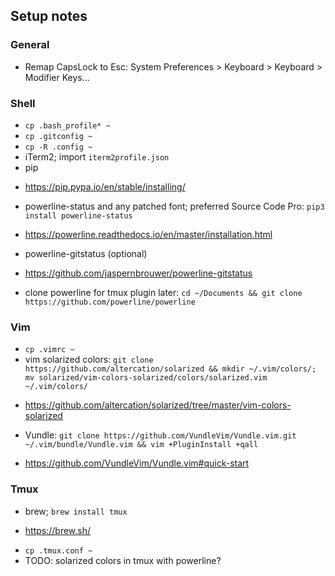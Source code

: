 ## Setup notes

### General

* Remap CapsLock to Esc: System Preferences > Keyboard > Keyboard > Modifier Keys...

### Shell

* `cp .bash_profile* ~`
* `cp .gitconfig ~`
* `cp -R .config ~`
* iTerm2; import `iterm2profile.json`
* pip
 - https://pip.pypa.io/en/stable/installing/
* powerline-status and any patched font; preferred Source Code Pro: `pip3 install powerline-status`
 - https://powerline.readthedocs.io/en/master/installation.html
* powerline-gitstatus (optional)
 - https://github.com/jaspernbrouwer/powerline-gitstatus
* clone powerline for tmux plugin later: `cd ~/Documents && git clone https://github.com/powerline/powerline`
 
### Vim

* `cp .vimrc ~`
* vim solarized colors: `git clone https://github.com/altercation/solarized && mkdir ~/.vim/colors/; mv solarized/vim-colors-solarized/colors/solarized.vim ~/.vim/colors/`
 - https://github.com/altercation/solarized/tree/master/vim-colors-solarized
* Vundle: `git clone https://github.com/VundleVim/Vundle.vim.git ~/.vim/bundle/Vundle.vim && vim +PluginInstall +qall`
 - https://github.com/VundleVim/Vundle.vim#quick-start
 
### Tmux

* brew; `brew install tmux`
 - https://brew.sh/
* `cp .tmux.conf ~`
* TODO: solarized colors in tmux with powerline?

